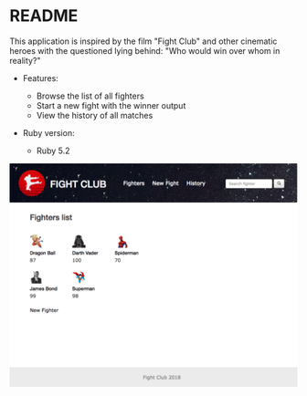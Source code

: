 # README

This application is inspired by the film "Fight Club" and other cinematic heroes with the questioned lying behind: "Who would win over whom in reality?"

* Features:
  - Browse the list of all fighters
  - Start a new fight with the winner output
  - View the history of all matches

* Ruby version: 
  - Ruby 5.2

![fighter_index](app/assets/images/readme.png)
